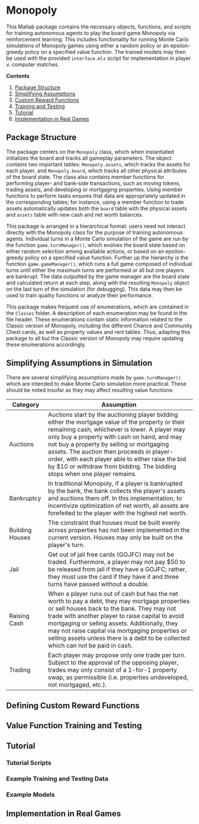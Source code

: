 # Monopoly

This Matlab package contains the necessary objects, functions, and scripts for training autonomous agents to play the board game Monopoly via reinforcement learning. This includes functionality for running Monte Carlo simulations of Monopoly games using either a random policy or an epsilon-greedy policy on a specified value function. The trained models may then be used with the provided `interface.mlx` script for implementation in player v. computer matches.

**Contents**
1. [Package Structure](#package-structure)
2. [Simplifying Assumptions](#simplifying-assumptions-in-simulation)
3. [Custom Reward Functions](#defining-custom-reward-functions)
4. [Training and Testing](#value-function-training-and-testing)
5. [Tutorial](#tutorial)
6. [Implementation in Real Games](#implementation-in-real-games)

## Package Structure

The package centers on the `Monopoly` class, which when instantiated initializes the board and tracks all gameplay parameters. The object contains two important tables: `Monopoly.assets`, which tracks the assets for each player, and `Monopoly.board`, which tracks all other physical attributes of the board state. The class also contains member functions for performing player- and bank-side transactions, such as moving tokens, trading assets, and developing or mortgaging properties. Using member functions to perform tasks ensures that data are appropriately updated in the corresponding tables; for instance, using a member function to trade assets automatically updates both the `board` table with the physical assets and `assets` table with new cash and net worth balances.

This package is arranged in a hierarchical format: users need not interact directly with the Monopoly class for the purpose of training autonomous agents. Individual turns in a Monte Carlo simulation of the game are run by the function `game.turnManager()`, which evolves the board state based on either random selection among available actions, or based on an epsilon-greedy policy on a specified value function. Further up the hierarchy is the function `game.gameManager()`, which runs a full game composed of individual turns until either the maximum turns are performed or all but one players are bankrupt. The data outputted by the game manager are the board state and calculated return at each step, along with the resulting `Monopoly` object on the last turn of the simulation (for debugging). This data may then be used to train quality functions or analyze their performance.

This package makes frequent use of enumerations, which are contained in the `Classes` folder. A description of each enumeration may be found in the file header. These enumerations contain static information related to the Classic version of Monopoly, including the different Chance and Community Chest cards, as well as property values and rent tables. Thus, adapting this package to all but the Classic version of Monopoly may require updating these enumerations accordingly.

## Simplifying Assumptions in Simulation

There are several simplifying assumptions made by `game.turnManager()` which are intended to make Monte Carlo simulation more practical. These should be noted insofar as they may affect resulting value functions:

| Category | Assumption |
| ----------- | ----------- |
| Auctions | Auctions start by the auctioning player bidding either the mortgage value of the property or their remaining cash, whichever is lower. A player may only buy a property with cash on hand, and may not buy a property by selling or mortgaging assets. The auction then proceeds in player-order, with each player able to either raise the bid by $10 or withdraw from bidding. The bidding stops when one player remains. |
| Bankruptcy | In traditional Monopoly, if a player is bankrupted by the bank, the bank collects the player's assets and auctions them off. In this implementation, to incentivize optimization of net worth, all assets are forefeited to the player with the highest net worth. |
| Building Houses | The constraint that houses must be built evenly across properties has not been implemented in the current version. Houses may only be built on the player's turn. |
| Jail | Get out of jail free cards (GOJFC) may not be traded. Furthermore, a player may not pay $50 to be released from jail if they have a GOJFC; rather, they must use the card if they have it and three turns have passed without a double. |
| Raising Cash | When a player runs out of cash but has the net worth to pay a debt, they may mortgage properties or sell houses back to the bank. They may not trade with another player to raise capital to avoid mortgaging or selling assets. Additionally, they may not raise capital via mortgaging properties or selling assets unless there is a debt to be collected which can not be paid in cash. |
| Trading | Each player may propose only one trade per turn. Subject to the approval of the opposing player, trades may only consist of a 1-for-1 property swap, as permissible (i.e. properties undeveloped, not mortgaged, etc.). |

## Defining Custom Reward Functions

## Value Function Training and Testing

## Tutorial
### Tutorial Scripts
### Example Training and Testing Data
### Example Models

## Implementation in Real Games
